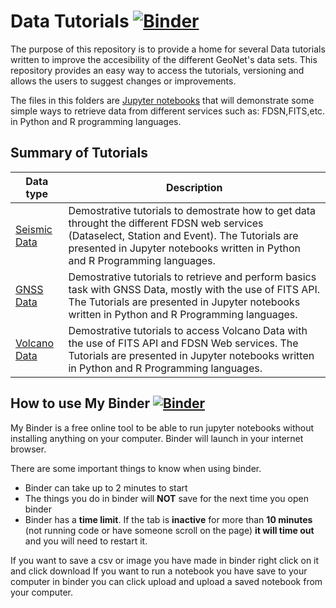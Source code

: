 # Data Tutorials [![Binder](https://mybinder.org/badge_logo.svg)](https://mybinder.org/v2/gh/JenLowe/data_tutorials/master?urlpath=lab)

The purpose of this repository is to provide a home for several Data tutorials written to improve the accesibility of the different GeoNet's data sets. This repository provides an easy way to access the tutorials, versioning and allows the users to suggest changes or improvements.

The files in this folders are [Jupyter notebooks](https://jupyter.org/)  that will demonstrate some simple ways to retrieve data from different services such as: FDSN,FITS,etc. in Python and R programming languages. 

## Summary of Tutorials

| Data type  | Description   |
| ------------- | ------------- |
| [Seismic Data](Seismic_Data) | Demostrative tutorials to demostrate how to get data throught the different FDSN web services (Dataselect, Station and Event). The Tutorials are presented in Jupyter notebooks written in Python and R Programming languages.|
| [GNSS Data](GNSS_Data) | Demostrative tutorials to retrieve and perform basics task with GNSS Data, mostly with the use of FITS API. The Tutorials are presented in Jupyter notebooks written in Python and R Programming languages.|
| [Volcano Data](Volcano_Data)| Demostrative tutorials to access Volcano Data with the use of FITS API and FDSN Web services. The Tutorials are presented in Jupyter notebooks written in Python and R Programming languages.|

## How to use My Binder [![Binder](https://mybinder.org/badge_logo.svg)](https://mybinder.org/v2/gh/JenLowe/data_tutorials/master)

My Binder is a free online tool to be able to run jupyter notebooks without installing anything on your computer. Binder will launch in your internet browser.

There are some important things to know when using binder. 
-	Binder can take up to 2 minutes to start
-	The things you do in binder will **NOT** save for the next time you open binder
-	Binder has a **time limit**. If the tab is **inactive** for more than **10 minutes** (not running code or have someone scroll on the page) **it will time out** and you will need to restart it. 

If you want to save a csv or image you have made in binder right click on it and click download
If you want to run a notebook you have save to your computer in binder you can click upload and upload a saved notebook from your computer. 
